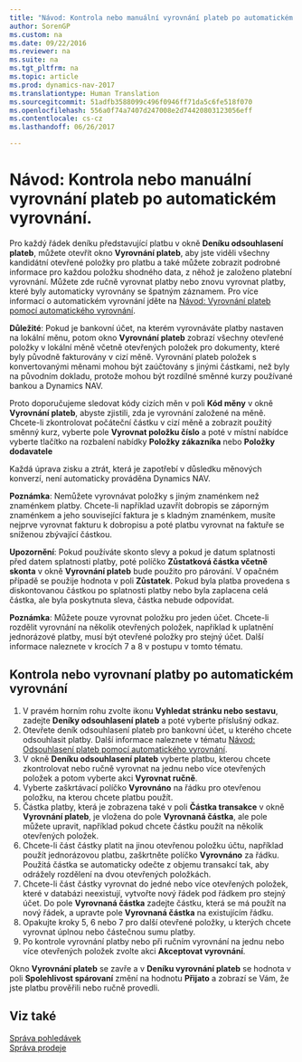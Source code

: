 ```yaml
---
title: "Návod: Kontrola nebo manuální vyrovnání plateb po automatickém vyrovnání."
author: SorenGP
ms.custom: na
ms.date: 09/22/2016
ms.reviewer: na
ms.suite: na
ms.tgt_pltfrm: na
ms.topic: article
ms.prod: dynamics-nav-2017
ms.translationtype: Human Translation
ms.sourcegitcommit: 51adfb3588099c496f0946ff71da5c6fe518f070
ms.openlocfilehash: 556a0f74a7407d247008e2d74420803123056eff
ms.contentlocale: cs-cz
ms.lasthandoff: 06/26/2017

---
```


# <a name="how-to-review-or-apply-payments-manually-after-automatic-application"></a>Návod: Kontrola nebo manuální vyrovnání plateb po automatickém vyrovnání.
Pro každý řádek deníku představující platbu v okně **Deníku odsouhlasení plateb**, můžete otevřít okno **Vyrovnání plateb**, aby jste viděli všechny kandidátní otevřené položky pro platbu a také můžete zobrazit podrobné informace pro každou položku shodného data, z něhož je založeno platební vyrovnání. Můžete zde ručně vyrovnat platby nebo znovu vyrovnat platby, které byly automaticky vyrovnány se špatným záznamem. Pro více informací o automatickém vyrovnání jděte na [Návod: Vyrovnání plateb pomocí automatického vyrovnání](receivables-how-reconcile-payments-auto-application.md).

**Důležité**: Pokud je bankovní účet, na kterém vyrovnáváte platby nastaven na lokální měnu, potom okno **Vyrovnání plateb** zobrazí všechny otevřené položky v lokální měně včetně otevřených položek pro dokumenty, které byly původně fakturovány v cizí měně. Vyrovnání plateb položek s konvertovanými měnami mohou být zaúčtovány s jinými částkami, než byly na původním dokladu, protože mohou být rozdílné směnné kurzy používané bankou a Dynamics NAV.

Proto doporučujeme sledovat kódy cizích měn v poli **Kód měny** v okně **Vyrovnání plateb**, abyste zjistili, zda je vyrovnání založené na měně. Chcete-li zkontrolovat počáteční částku v cizí měně a zobrazit použitý směnný kurz, vyberte pole **Vyrovnat položku číslo**  a poté v místní nabídce vyberte tlačítko na rozbalení nabídky **Položky zákazníka** nebo **Položky dodavatele**

Každá úprava zisku a ztrát, která je zapotřebí v důsledku měnových konverzí, není automaticky prováděna Dynamics NAV.

**Poznámka**: Nemůžete vyrovnávat položky s jiným znaménkem než znaménkem platby. Chcete-li například uzavřít dobropis se záporným znaménkem a jeho související faktura je s kladným znaménkem, musíte nejprve vyrovnat fakturu k dobropisu a poté platbu vyrovnat na faktuře se sníženou zbývající částkou.

**Upozornění**: Pokud používáte skonto slevy a pokud je datum splatnosti před datem splatnosti platby, poté políčko **Zůstatková částka včetně skonta** v okně **Vyrovnání plateb** bude použito pro párování. V opačném případě se použije hodnota v poli  **Zůstatek**. Pokud byla platba provedena s diskontovanou částkou po splatnosti platby nebo byla zaplacena celá částka, ale byla poskytnuta sleva, částka nebude odpovídat.

**Poznámka**: Můžete pouze vyrovnat položku pro jeden účet. Chcete-li rozdělit vyrovnání na několik otevřených položek, například k uplatnění jednorázové platby, musí být otevřené položky pro stejný účet. Další informace naleznete v krocích 7 a 8 v postupu v tomto tématu.

## <a name="to-review-or-apply-payments-after-automatic-application"></a>Kontrola nebo vyrovnaní platby po automatickém vyrovnání
1. V pravém horním rohu zvolte ikonu **Vyhledat stránku nebo sestavu**, zadejte **Deníky odsouhlasení plateb** a poté vyberte příslušný odkaz.
2. Otevřete deník odsouhlasení plateb pro bankovní účet, u kterého chcete odsouhlasit platby. Další informace naleznete v tématu [Návod: Odsouhlasení plateb pomocí automatického vyrovnání](receivables-how-reconcile-payments-auto-application.md).
3. V okně **Deníku odsouhlasení plateb** vyberte platbu, kterou chcete zkontrolovat nebo ručně vyrovnat na jednu nebo více otevřených položek a potom vyberte akci **Vyrovnat ručně**.
4. Vyberte zaškrtávací políčko **Vyrovnáno** na řádku pro otevřenou položku, na kterou chcete platbu použít.
5. Částka platby, která je zobrazena také v poli **Částka transakce** v okně **Vyrovnání plateb**, je vložena do pole **Vyrovnaná částka**, ale pole můžete upravit, například pokud chcete částku použít na několik otevřených položek.
6. Chcete-li část částky platit na jinou otevřenou položku účtu, například použít jednorázovou platbu, zaškrtněte políčko **Vyrovnáno** za řádku. Použitá částka se automaticky odečte z objemu transakcí tak, aby odrážely rozdělení na dvou otevřených položkách.
7. Chcete-li část částky vyrovnat do jedné nebo více otevřených položek, které v databázi neexistují, vytvořte nový řádek pod řádkem pro stejný účet. Do pole **Vyrovnaná částka** zadejte částku, která se má použít na nový řádek, a upravte pole **Vyrovnaná částka** na existujícím řádku.
8. Opakujte kroky 5, 6 nebo 7 pro další otevřené položky, u kterých chcete vyrovnat úplnou nebo částečnou sumu platby.
9. Po kontrole vyrovnání platby nebo při ručním vyrovnání na jednu nebo více otevřených položek zvolte akci **Akceptovat vyrovnání**.

Okno **Vyrovnání plateb** se zavře a v **Deníku vyrovnání plateb** se hodnota v poli **Spolehlivost spárovaní** změní na hodnotu **Přijato** a zobrazí se Vám, že jste platbu prověřili nebo ručně provedli.

## <a name="see-also"></a>Viz také
[Správa pohledávek](receivables-manage-receivables.md)  
[Správa prodeje](sales-manage-sales.md)

